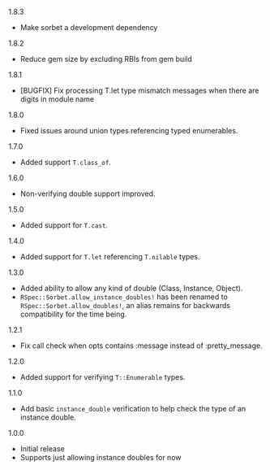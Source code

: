 1.8.3

* Make sorbet a development dependency

1.8.2

* Reduce gem size by excluding RBIs from gem build

1.8.1

* [BUGFIX] Fix processing T.let type mismatch messages when there are digits in module name

1.8.0

* Fixed issues around union types referencing typed enumerables.

1.7.0

* Added support `T.class_of`.

1.6.0

* Non-verifying double support improved.

1.5.0

* Added support for `T.cast`.

1.4.0

* Added support for `T.let` referencing `T.nilable` types.

1.3.0

* Added ability to allow any kind of double (Class, Instance, Object).
* `RSpec::Sorbet.allow_instance_doubles!` has been renamed to `RSpec::Sorbet.allow_doubles!`, an alias remains for backwards compatibility for the time being.

1.2.1

* Fix call check when opts contains :message instead of :pretty_message.

1.2.0

* Added support for verifying `T::Enumerable` types.

1.1.0

* Add basic `instance_double` verification to help check the type of an instance double.

1.0.0

* Initial release
* Supports just allowing instance doubles for now
